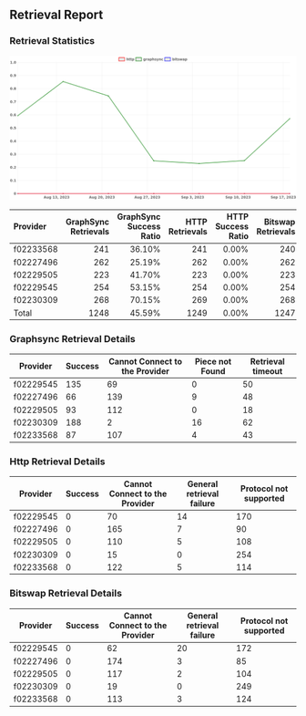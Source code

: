 ## Retrieval Report
### Retrieval Statistics
<img src="https://raw.githubusercontent.com/data-preservation-programs/filplus-checker-assets/main/filecoin-project/filecoin-plus-large-datasets/issues/1806/1695030906719.png"/>

| Provider  | GraphSync Retrievals | GraphSync Success Ratio | HTTP Retrievals | HTTP Success Ratio | Bitswap Retrievals | Bitswap Success Ratio |
| :-------- | -------------------: | ----------------------: | --------------: | -----------------: | -----------------: | --------------------: |
| f02233568 |                  241 |                  36.10% |             241 |              0.00% |                240 |                 0.00% |
| f02227496 |                  262 |                  25.19% |             262 |              0.00% |                262 |                 0.00% |
| f02229505 |                  223 |                  41.70% |             223 |              0.00% |                223 |                 0.00% |
| f02229545 |                  254 |                  53.15% |             254 |              0.00% |                254 |                 0.00% |
| f02230309 |                  268 |                  70.15% |             269 |              0.00% |                268 |                 0.00% |
| Total     |                 1248 |                  45.59% |            1249 |              0.00% |               1247 |                 0.00% |

### Graphsync Retrieval Details
| Provider  | Success | Cannot Connect to the Provider | Piece not Found | Retrieval timeout |
| --------- | ------- | ------------------------------ | --------------- | ----------------- |
| f02229545 | 135     | 69                             | 0               | 50                |
| f02227496 | 66      | 139                            | 9               | 48                |
| f02229505 | 93      | 112                            | 0               | 18                |
| f02230309 | 188     | 2                              | 16              | 62                |
| f02233568 | 87      | 107                            | 4               | 43                |

### Http Retrieval Details
| Provider  | Success | Cannot Connect to the Provider | General retrieval failure | Protocol not supported |
| --------- | ------- | ------------------------------ | ------------------------- | ---------------------- |
| f02229545 | 0       | 70                             | 14                        | 170                    |
| f02227496 | 0       | 165                            | 7                         | 90                     |
| f02229505 | 0       | 110                            | 5                         | 108                    |
| f02230309 | 0       | 15                             | 0                         | 254                    |
| f02233568 | 0       | 122                            | 5                         | 114                    |

### Bitswap Retrieval Details
| Provider  | Success | Cannot Connect to the Provider | General retrieval failure | Protocol not supported |
| --------- | ------- | ------------------------------ | ------------------------- | ---------------------- |
| f02229545 | 0       | 62                             | 20                        | 172                    |
| f02227496 | 0       | 174                            | 3                         | 85                     |
| f02229505 | 0       | 117                            | 2                         | 104                    |
| f02230309 | 0       | 19                             | 0                         | 249                    |
| f02233568 | 0       | 113                            | 3                         | 124                    |
